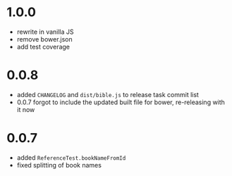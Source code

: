 # 1.0.0

- rewrite in vanilla JS
- remove bower.json
- add test coverage

# 0.0.8

- added `CHANGELOG` and `dist/bible.js` to release task commit list
- 0.0.7 forgot to include the updated built file for bower, re-releasing with it now

# 0.0.7

- added `ReferenceTest.bookNameFromId`
- fixed splitting of book names
